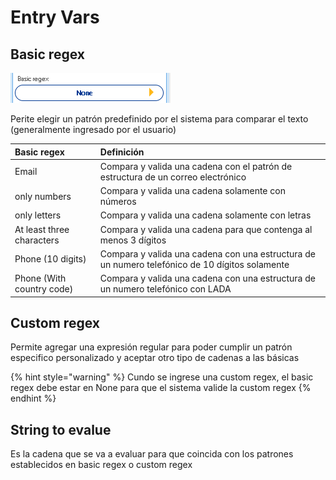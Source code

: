 # Entry Vars

## Basic regex

![](../../../../.gitbook/assets/image%20%28491%29.png)

Perite elegir un patrón predefinido por el sistema para comparar el texto \(generalmente ingresado por el usuario\)

| Basic regex | Definición |
| :--- | :--- |
| Email | Compara y valida una cadena con el patrón de estructura de un correo electrónico |
| only numbers | Compara y valida una cadena solamente con números |
| only letters | Compara y valida una cadena solamente con letras |
| At least three characters | Compara y valida una cadena para que contenga al menos 3 dígitos |
| Phone \(10 digits\) | Compara y valida una cadena con una estructura de un numero telefónico de 10 dígitos solamente |
| Phone \(With country code\) | Compara y valida una cadena con una estructura de un numero telefónico con LADA |

## Custom regex

Permite agregar una expresión regular para poder cumplir un patrón especifico personalizado y aceptar otro tipo de cadenas a las básicas

{% hint style="warning" %}
Cundo se ingrese una custom regex, el basic regex debe estar en None para que el sistema valide la custom regex
{% endhint %}

## String to evalue

Es la cadena que se va a evaluar para que coincida con los patrones establecidos en basic regex o custom regex

